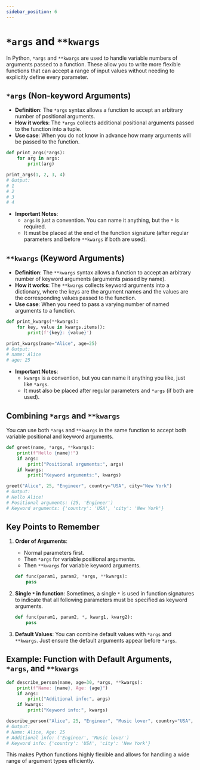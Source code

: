 ```yaml
---
sidebar_position: 6
---
```


# `*args` and `**kwargs`

In Python, `*args` and `**kwargs` are used to handle variable numbers of arguments passed to a function. These allow you to write more flexible functions that can accept a range of input values without needing to explicitly define every parameter.

## `*args` (Non-keyword Arguments)

- **Definition**: The `*args` syntax allows a function to accept an arbitrary number of positional arguments.
- **How it works**: The `*args` collects additional positional arguments passed to the function into a tuple.
- **Use case**: When you do not know in advance how many arguments will be passed to the function.

```python
def print_args(*args):
    for arg in args:
        print(arg)

print_args(1, 2, 3, 4)
# Output:
# 1
# 2
# 3
# 4
```

- **Important Notes**:
  - `args` is just a convention. You can name it anything, but the `*` is required.
  - It must be placed at the end of the function signature (after regular parameters and before `**kwargs` if both are used).

## `**kwargs` (Keyword Arguments)

- **Definition**: The `**kwargs` syntax allows a function to accept an arbitrary number of keyword arguments (arguments passed by name).
- **How it works**: The `**kwargs` collects keyword arguments into a dictionary, where the keys are the argument names and the values are the corresponding values passed to the function.
- **Use case**: When you need to pass a varying number of named arguments to a function.

```python
def print_kwargs(**kwargs):
    for key, value in kwargs.items():
        print(f'{key}: {value}')

print_kwargs(name="Alice", age=25)
# Output:
# name: Alice
# age: 25
```

- **Important Notes**:
  - `kwargs` is a convention, but you can name it anything you like, just like `*args`.
  - It must also be placed after regular parameters and `*args` (if both are used).

## Combining `*args` and `**kwargs`

You can use both `*args` and `**kwargs` in the same function to accept both variable positional and keyword arguments.

```python
def greet(name, *args, **kwargs):
    print(f"Hello {name}!")
    if args:
        print("Positional arguments:", args)
    if kwargs:
        print("Keyword arguments:", kwargs)

greet("Alice", 25, "Engineer", country="USA", city="New York")
# Output:
# Hello Alice!
# Positional arguments: (25, 'Engineer')
# Keyword arguments: {'country': 'USA', 'city': 'New York'}
```

## Key Points to Remember

1.  **Order of Arguments**:

    - Normal parameters first.
    - Then `*args` for variable positional arguments.
    - Then `**kwargs` for variable keyword arguments.

    ```python
    def func(param1, param2, *args, **kwargs):
        pass
    ```

2.  **Single `*` in function**: Sometimes, a single `*` is used in function signatures to indicate that all following parameters must be specified as keyword arguments.

    ```python
    def func(param1, param2, *, kwarg1, kwarg2):
        pass
    ```

3.  **Default Values**: You can combine default values with `*args` and `**kwargs`. Just ensure the default arguments appear before `*args`.

## Example: Function with Default Arguments, `*args`, and `**kwargs`

```python
def describe_person(name, age=30, *args, **kwargs):
    print(f"Name: {name}, Age: {age}")
    if args:
        print("Additional info:", args)
    if kwargs:
        print("Keyword info:", kwargs)

describe_person("Alice", 25, "Engineer", "Music lover", country="USA", city="New York")
# Output:
# Name: Alice, Age: 25
# Additional info: ('Engineer', 'Music lover')
# Keyword info: {'country': 'USA', 'city': 'New York'}
```

This makes Python functions highly flexible and allows for handling a wide range of argument types efficiently.
